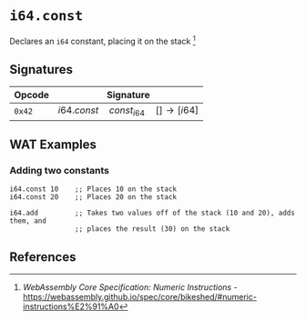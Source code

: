 
# `i64.const`

Declares an `i64` constant, placing it on the stack [^§2.4.1]




## Signatures

| Opcode | Signature |
|--------|-----------|
| `0x42` | $i64.const \quad const_{i64} \quad [ ] \to [ i64 ]$ |



## WAT Examples

### Adding two constants

```wasm
i64.const 10    ;; Places 10 on the stack
i64.const 20    ;; Places 20 on the stack

i64.add         ;; Takes two values off of the stack (10 and 20), adds them, and
                ;; places the result (30) on the stack
```


## References

[^§2.4.1]: _WebAssembly Core Specification: Numeric Instructions_ - <https://webassembly.github.io/spec/core/bikeshed/#numeric-instructions%E2%91%A0>

